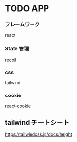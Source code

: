 # TODO APP

### フレームワーク

react

### State 管理

recoil

### css

tailwind

### cookie

react-cookie

## tailwind チートシート

https://tailwindcss.jp/docs/height
